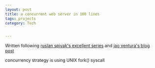 ```yaml
---
layout: post
title: a concurrent web server in 100 lines
tags: projects 
category: Tech
 

---
```


Written following [ruslan spivak's excellent series](https://ruslanspivak.com/lsbaws-part1/) and [jao ventura's blog post](http://joaoventura.net/blog/2017/python-webserver/)

concurrency strategy is using UNIX fork() syscall

<script src="https://gist.github.com/selimslab/a76b5fa001e4200262849968ad2b5eb7.js"></script>